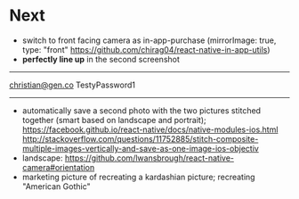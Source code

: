 # Next

* switch to front facing camera as in-app-purchase (mirrorImage: true, type: "front" https://github.com/chirag04/react-native-in-app-utils)
* **perfectly line up** in the second screenshot

---

christian@gen.co TestyPassword1

---

* automatically save a second photo with the two pictures stitched together (smart based on landscape and portrait); https://facebook.github.io/react-native/docs/native-modules-ios.html http://stackoverflow.com/questions/11752885/stitch-composite-multiple-images-vertically-and-save-as-one-image-ios-objectiv
* landscape: https://github.com/lwansbrough/react-native-camera#orientation
* marketing picture of recreating a kardashian picture; recreating "American Gothic"
